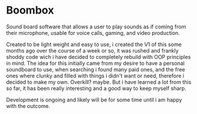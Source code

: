 # Boombox
Sound board software that allows a user to play sounds as if coming from their microphone, usable for voice calls, gaming, and video production.

Created to be light weight and easy to use, i created the V1 of this some months ago over the course of a week or so, it was rushed and frankly shoddy code wich i have decided to completely rebuild with OOP principles in mind.
The idea for this initially came from my desire to have a personal soundboard to use, when searching i found many paid ones, and the free ones where clunky and filled with things i didn't want or need, therefore i decided to make my own.
Overkill? maybe. But i have learned a lot from this so far, it has been really interesting and a good way to keep myself sharp.

Development is ongoing and likely will be for some time until i am happy with the outcome.
